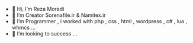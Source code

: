 - 👋 Hi, I’m Reza Moradi
- 👀 I’m Creator Sorenafile.ir & Namitex.ir
- 🌱 I’m Programmer , i worked with php , css , html , wordpress , c# , lua , whmcs ...
- 💞️ I’m looking to success ...

